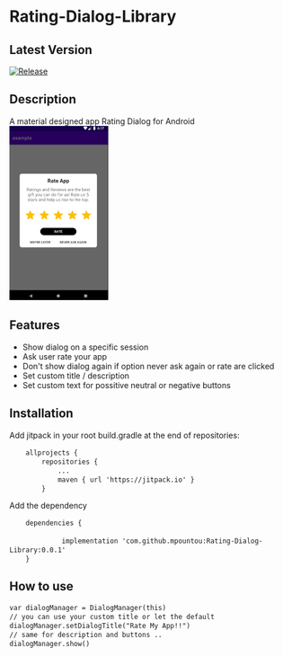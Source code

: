 # Rating-Dialog-Library

## Latest Version
[![Release](https://jitpack.io/v/mpountou/Rating-Dialog-Library.svg)](https://jitpack.io/#mpountou/Rating-Dialog-Library)

## Description

A material designed app Rating Dialog for Android 
<img src="screenshot/Animation.gif" width="35%"/>
## Features
- Show dialog on a specific session
- Ask user rate your app
- Don't show dialog again if option never ask again or rate are clicked
- Set custom title / description 
- Set custom text for possitive neutral or negative buttons

## Installation

Add jitpack in your root build.gradle at the end of repositories:
```
	allprojects {
		repositories {
			...
			maven { url 'https://jitpack.io' }
		}
```

Add the dependency
```
	dependencies {
	
	         implementation 'com.github.mpountou:Rating-Dialog-Library:0.0.1'
	}
```

## How to use


```
var dialogManager = DialogManager(this)
// you can use your custom title or let the default
dialogManager.setDialogTitle("Rate My App!!")
// same for description and buttons .. 
dialogManager.show()
  ```
